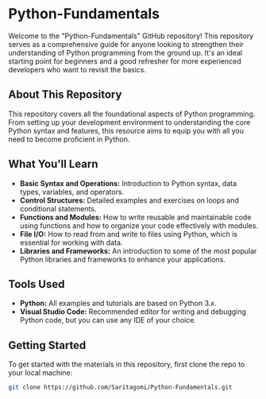 # Python-Fundamentals

Welcome to the "Python-Fundamentals" GitHub repository! This repository serves as a comprehensive guide for anyone looking to strengthen their understanding of Python programming from the ground up. It's an ideal starting point for beginners and a good refresher for more experienced developers who want to revisit the basics.

## About This Repository

This repository covers all the foundational aspects of Python programming. From setting up your development environment to understanding the core Python syntax and features, this resource aims to equip you with all you need to become proficient in Python.

## What You'll Learn

- **Basic Syntax and Operations:** Introduction to Python syntax, data types, variables, and operators.
- **Control Structures:** Detailed examples and exercises on loops and conditional statements.
- **Functions and Modules:** How to write reusable and maintainable code using functions and how to organize your code effectively with modules.
- **File I/O:** How to read from and write to files using Python, which is essential for working with data.
- **Libraries and Frameworks:** An introduction to some of the most popular Python libraries and frameworks to enhance your applications.

## Tools Used

- **Python:** All examples and tutorials are based on Python 3.x.
- **Visual Studio Code:** Recommended editor for writing and debugging Python code, but you can use any IDE of your choice.

## Getting Started

To get started with the materials in this repository, first clone the repo to your local machine:

```bash
git clone https://github.com/Saritagomi/Python-Fundamentals.git
